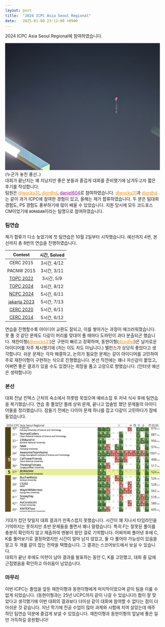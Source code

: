```yaml
---
layout: post
title:  "2024 ICPC Asia Seoul Regional"
date:   2025-01-08 23:12:00 +0900
---
```


2024 ICPC Asia Seoul Regional에 참여하였습니다.

![missed balloon](https://raw.githubusercontent.com/danielhO9/danielhO9.github.io/refs/heads/main/assets/images/missed_balloon.jpeg)
(누군가 놓친 풍선..)  
대회가 끝난지는 꽤 지났지만 좋은 분들과 즐겁게 대회를 준비했기에 남겨두고자 짧은 후기를 작성합니다.  
팀원은 <a style="color:#FF8C00" href = "https://codeforces.com/profile/dlwocks31">dlwocks31</a>, <a style="color:#FF8C00" href = "https://codeforces.com/profile/diordhd">diordhd</a>, <a style="color:#AA01AA" href = "https://codeforces.com/profile/daniel604">daniel604</a>로 참여하였습니다. <a style="color:#FF8C00" href = "https://codeforces.com/profile/dlwocks31">dlwocks31</a>과 <a style="color:#FF8C00" href = "https://codeforces.com/profile/diordhd">diordhd</a>는 같이 과거 ICPC에 참여한 경험이 있고, 올해는 제가 합류하였습니다. 두 분은 팀대회 경험도, PS 경험도 풍부하기에 많이 배울 수 있었습니다. 지원 당시에 모두 코드포스 CM이었기에 `BORADAN`이라는 팀명으로 참여하였습니다.

### 팀연습
제가 합류가 다소 늦었기에 첫 팀연습은 10월 2일부터 시작했습니다. 예선까지 4번, 본선까지 총 8번의 연습을 진행하였습니다.  

| Contest | 시간, Solved |
|:--------:|:--------:|
| CERC 2015 | 3시간, 4/12 |
| PACNW 2015 | 3시간, 3/11 |
| [TOPC 2022] | 3시간, 5/9 |
| [TOPC 2024] | 3시간, 8/12 | 
| [NCPC 2024] | 5시간, 6/11 |
| [jakarta 2023] | 5시간, 7/13 |
| [CERC 2020] | 5시간, 6/11 |
| [CERC 2014] | 5시간, 6/12 |

연습을 진행할수록 아이디어 교환도 잘되고, 이를 쌓아가는 과정이 매끄러워졌습니다. 못 풀 것 같던 문제도 다같이 머리를 맞대어 풀 때마다 도파민이 과다 분출되곤 했습니다. 재찬이형(<a style="color:#FF8C00" href = "https://codeforces.com/profile/dlwocks31">dlwocks31</a>)은 구현이 빠르고 정확하며, 동현이형(<a style="color:#FF8C00" href = "https://codeforces.com/profile/diordhd">diordhd</a>)은 날카로운 아이디어를 자주 제시했기에 (저는 이도 저도 아닙니다.) 밸런스가 상당히 좋았다고 생각합니다. 쉬운 문제는 각자 해결하고, 논의가 필요한 문제는 같이 아이디어를 고민하여 주로 재찬이형이 구현하는 식으로 진행했습니다. 본선 직전에는 꽤나 자신감이 붙었고, 어쩌면 좋은 결과가 있을 수도 있겠다는 희망을 품고 고양으로 향했습니다. (인터넷 예선은 생략합니다)

### 본선
대회 전날 킨텍스 근처의 숙소에서 하룻밤 묵었으며 예비소집 후 저녁 식사 후에 팀연습을 복기했습니다. 연습 중 풀었던 플레 상위 문제, 끝나고 업솔빙 했던 문제들의 아이디어들을 정리했습니다. 잠들기 전에는 다이아 문제 하나를 잡고 다같이 고민하다가 잠에 들었습니다.

![scoreboard](https://raw.githubusercontent.com/danielhO9/danielhO9.github.io/refs/heads/main/assets/images/2024_icpc_scoreboard.png)  

기대가 컸던 탓일지 대회 결과가 만족스럽지 못했습니다. 시간이 꽤 지나서 타임라인을 기억하지는 못하지만 초반 문제들을 풀면서 꽤나 말렸습니다. 특히 F는 잘못된 풀이를 충분히 확인하지 않고 제출하여 멘붕이 왔던 걸로 기억합니다. 어찌저찌 풀어낸 후에 C, K를 풀어보기로 결정하였지만 시간이 얼마 남지 않았고, 둘 다 풀어야 가능성이 있음을 알고 두 개를 같이 잡는 전략을 택했습니다. 그 결과는 스코어보드에서 보실 수 있습니다.  
대회가 끝난 후에도 미련이 남아 결과를 발표하는 동안 C, K를 고민했고, 대회 중 답에 근접했음을 확인하고 아쉬움이 남았습니다.

### 마무리
이번 ICPC는 졸업을 앞둔 재찬이형과 동현이형에게 마지막이었으며 같이 팀을 이룰 수 없게 되었습니다. (동현이형과는 25년 UCPC까지 같이 나갈 수 있습니다!) 합이 잘 맞았다고 생각했기에 이번 대회의 결과보다 더이상 같이 대회에 참여할 수 없다는 점이 더 아쉬운 것 같습니다. 지난 학기에 전공 수업이 많아 과제와 시험에 치여 살았는데 매주 하던 팀연습 덕분에 즐겁게 보낼 수 있었습니다. 재찬이형과 동현이형의 앞날에 좋은 일만 가득하길 응원합니다!

[daniel604]: https://codeforces.com/profile/daniel604
[TOPC 2022]: https://codeforces.com/gym/103990/standings/participant/194411119#p194411119
[TOPC 2024]: https://codeforces.com/gym/105383/standings/participant/195022013#p195022013
[NCPC 2024]: https://codeforces.com/gym/105431/standings/participant/195826862#p195826862
[jakarta 2023]: https://codeforces.com/contest/1906/standings/participant/196421337#p196421337
[CERC 2020]: https://codeforces.com/gym/104713/standings/participant/197111192#p197111192
[CERC 2014]: https://codeforces.com/gym/100543/standings/participant/197350502#p197350502